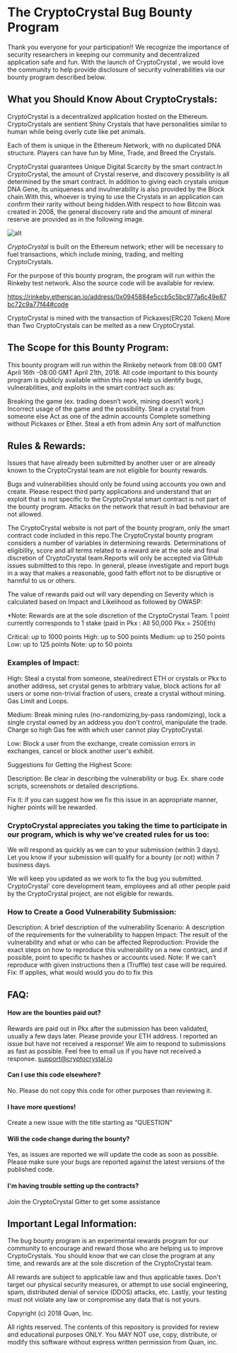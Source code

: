 # The CryptoCrystal Bug Bounty Program 

Thank you everyone for your participation!!
We recognize the importance of security researchers in keeping our community and decentralized application safe and fun. 
With the launch of CryptoCrystal , we would love the community to help provide disclosure of security vulnerabilities via our bounty program described below.



## What you Should Know About CryptoCrystals:

CryptoCrystal is a decentralized application hosted on the Ethereum.
CryptoCrystals are sentient Shiny Crystals that have personalities similar to human while being overly cute like pet animals.

Each of them is unique in the Ethereum Network, with no duplicated DNA structure. Players can have fun by Mine, Trade, and Breed the Crystals.

CryptoCrystal guarantees Unique Digital Scarcity by the smart contract.In CryptoCrystal, the amount of Crystal reserve, and discovery possibility is all determined by the smart contract. In addition to giving each crystals unique DNA Gene, its uniqueness and invulnerability is also provided by the Block chain.With this, whoever is trying to use the Crystals in an application can confirm their rarity without being hidden.With respect to how Bitcoin was created in 2008, the general discovery rate and the amount of mineral reserve are provided as in the following image.

![alt](https://cdn-images-1.medium.com/max/1600/1*0iNyqlenha-Ja1RnilTE0w.png)


*CryptoCrystal* is built on the Ethereum network; ether will be necessary to fuel transactions, which include mining, trading, and melting CryptoCrystals.

For the purpose of this bounty program, the program will run within the Rinkeby test network. Also the source code will be available for review.

https://rinkeby.etherscan.io/address/0x0945884e5ccb5c5bc977a6c49e87bc72c9a77f44#code

CryptoCrystal is mined with the transaction of Pickaxes(ERC20 Token).More than Two CryptoCrystals can be melted as a new CryptoCrystal. 

## The Scope for this Bounty Program:

This bounty program will run within the Rinkeby network from  08:00 GMT April 16th -08:00 GMT April 21th, 2018. All code important to this bounty program is publicly available within this repo Help us identify bugs, vulnerabilities, and exploits in the smart contract such as:

Breaking the game (ex. trading doesn’t work, mining doesn’t work,)
Incorrect usage of the game and the possibility.
Steal a crystal from someone else
Act as one of the admin accounts
Complete something without Pickaxes or Ether.
Steal a eth from admin
Any sort of malfunction


## Rules & Rewards:

Issues that have already been submitted by another user or are already known to the CryptoCrystal team are not eligible for bounty rewards.

Bugs and vulnerabilities should only be found using accounts you own and create. Please respect third party applications and understand that an exploit that is not specific to the CryptoCrystal smart contract is not part of the bounty program. Attacks on the network that result in bad behaviour are not allowed.

The CryptoCrystal website is not part of the bounty program, only the smart contract code included in this repo.The CryptoCrystal bounty program considers a number of variables in determining rewards. Determinations of eligibility, score and all terms related to a reward are at the sole and final discretion of CryptoCrystal team.Reports will only be accepted via GitHub issues submitted to this repo.
In general, please investigate and report bugs in a way that makes a reasonable, good faith effort not to be disruptive or harmful to us or others.

The value of rewards paid out will vary depending on Severity which is calculated based on Impact and Likelihood as followed by OWASP:

*Note: Rewards are at the sole discretion of the CryptoCrystal Team. 1 point currently corresponds to 1 stake (paid in Pkx : All 50,000 Pkx = 250Eth)

Critical: up to 1000 points
High: up to 500 points
Medium: up to 250 points
Low: up to 125 points
Note: up to 50 points

### Examples of Impact:

High: Steal a crystal from someone, steal/redirect ETH or crystals or Pkx to another address, set crystal genes to arbitrary value, block actions for all users or some non-trivial fraction of users, create a crystal without mining.
Gas Limit and Loops.

Medium: Break mining rules (no-randomizing,by-pass randomizing), lock a single crystal owned by an address you don't control, manipulate the trade. Charge so high Gas fee with which user cannot play CryptoCrystal.

Low: Block a user from the exchange, create comission errors in exchanges, cancel or block another user's exhibit.

Suggestions for Getting the Highest Score:

Description: Be clear in describing the vulnerability or bug. Ex. share code scripts, screenshots or detailed descriptions.

Fix it: if you can suggest how we fix this issue in an appropriate manner, higher points will be rewarded.

### CryptoCrystal appreciates you taking the time to participate in our program, which is why we’ve created rules for us too:

We will respond as quickly as we can to your submission (within 3 days).
Let you know if your submission will qualify for a bounty (or not) within 7 business days.

We will keep you updated as we work to fix the bug you submitted.
CryptoCrystal' core development team, employees and all other people paid by the CryptoCrystal project, are not eligible for rewards.

### How to Create a Good Vulnerability Submission:

Description: A brief description of the vulnerability
Scenario: A description of the requirements for the vulnerability to happen
Impact: The result of the vulnerability and what or who can be affected
Reproduction: Provide the exact steps on how to reproduce this vulnerability on a new contract, and if possible, point to specific tx hashes or accounts used.
Note: If we can't reproduce with given instructions then a (Truffle) test case will be required.
Fix: If applies, what would would you do to fix this


## FAQ:

#### How are the bounties paid out?

Rewards are paid out in Pkx after the submission has been validated, usually a few days later. Please provide your ETH address.
I reported an issue but have not received a response!
We aim to respond to submissions as fast as possible. Feel free to email us if you have not received a response.
support@cryptocrystal.io

#### Can I use this code elsewhere?
No. Please do not copy this code for other purposes than reviewing it.

#### I have more questions!
Create a new issue with the title starting as “QUESTION”

#### Will the code change during the bounty?
Yes, as issues are reported we will update the code as soon as possible. 
Please make sure your bugs are reported against the latest versions of the published code.

#### I'm having trouble setting up the contracts?
Join the CryptoCrystal Gitter to get some assistance

## Important Legal Information:

The bug bounty program is an experimental rewards program for our community to encourage and reward those who are helping us to improve CryptoCrystals. You should know that we can close the program at any time, and rewards are at the sole discretion of the CryptoCrystal team. 

All rewards are subject to applicable law and thus applicable taxes. Don't target our physical security measures, or attempt to use social engineering, spam, distributed denial of service (DDOS) attacks, etc. Lastly, your testing must not violate any law or compromise any data that is not yours.

Copyright (c) 2018 Quan, Inc. 

All rights reserved. The contents of this repository is provided for review and educational purposes ONLY. You MAY NOT use, copy, distribute, or modify this software without express written permission from Quan, inc. 
